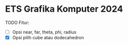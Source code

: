 # ETS Grafika Komputer 2024

TODO Fitur:
- [ ] Opsi near, far, theta, phi, radius
- [x] Opsi pilih cube atau dodecahedron